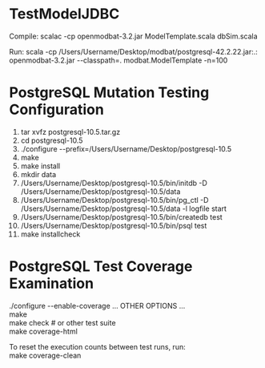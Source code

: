 # TestModelJDBC

Compile: scalac -cp openmodbat-3.2.jar ModelTemplate.scala dbSim.scala

Run: scala -cp /Users/Username/Desktop/modbat/postgresql-42.2.22.jar:.: openmodbat-3.2.jar --classpath=. modbat.ModelTemplate -n=100

# PostgreSQL Mutation Testing Configuration

1. tar xvfz postgresql-10.5.tar.gz  
2. cd postgresql-10.5  
3. ./configure --prefix=/Users/Username/Desktop/postgresql-10.5 
4. make  
5. make install  
6. mkdir data  
7. /Users/Username/Desktop/postgresql-10.5/bin/initdb -D /Users/Username/Desktop/postgresql-10.5/data  
8. /Users/Username/Desktop/postgresql-10.5/bin/pg_ctl -D /Users/Username/Desktop/postgresql-10.5/data -l logfile start  
9. /Users/Username/Desktop/postgresql-10.5/bin/createdb test  
10. /Users/Username/Desktop/postgresql-10.5/bin/psql test  
11. make installcheck

# PostgreSQL Test Coverage Examination

./configure --enable-coverage ... OTHER OPTIONS ...  
make  
make check # or other test suite  
make coverage-html  

To reset the execution counts between test runs, run:  
make coverage-clean

